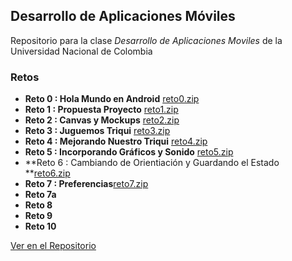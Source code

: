 ## Desarrollo de Aplicaciones Móviles

Repositorio para la clase _Desarrollo de Aplicaciones Moviles_ de la Universidad Nacional de Colombia

### Retos

- **Reto 0 : Hola Mundo en Android** [reto0.zip](Retos/Reto0.zip)
- **Reto 1 : Propuesta Proyecto** [reto1.zip](Retos/Reto1.zip)
- **Reto 2 : Canvas y Mockups** [reto2.zip](Retos/Reto2.zip)
- **Reto 3 : Juguemos Triqui** [reto3.zip](Retos/Reto3.zip)
- **Reto 4 : Mejorando Nuestro Triqui** [reto4.zip](Retos/Reto4.zip)
- **Reto 5 : Incorporando Gráficos y Sonido** [reto5.zip](Retos/Reto5.zip)
- **Reto 6 : Cambiando de Orientiación y Guardando el Estado **[reto6.zip](Retos/Reto6.zip)
- **Reto 7 : Preferencias**[reto7.zip](Retos/Reto7.zip)
- **Reto 7a**
- **Reto 8**
- **Reto 9**
- **Reto 10**

[Ver en el Repositorio](https://github.com/Daviddager/movilesunal/tree/master/Retos)
